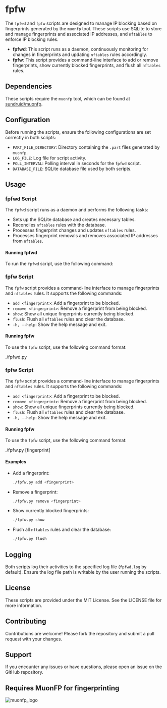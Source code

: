 # fpfw

The `fpfwd` and `fpfw` scripts are designed to manage IP blocking based on fingerprints generated by the `muonfp` tool. These scripts use SQLite to store and manage fingerprints and associated IP addresses, and `nftables` to enforce IP blocking rules.

- **fpfwd**: This script runs as a daemon, continuously monitoring for changes in fingerprints and updating `nftables` rules accordingly.
- **fpfw**: This script provides a command-line interface to add or remove fingerprints, show currently blocked fingerprints, and flush all `nftables` rules.

## Dependencies

These scripts require the `muonfp` tool, which can be found at [sundruid/muonfp](https://github.com/sundruid/muonfp).

## Configuration

Before running the scripts, ensure the following configurations are set correctly in both scripts:

- `PART_FILE_DIRECTORY`: Directory containing the `.part` files generated by `muonfp`.
- `LOG_FILE`: Log file for script activity.
- `POLL_INTERVAL`: Polling interval in seconds for the `fpfwd` script.
- `DATABASE_FILE`: SQLite database file used by both scripts.

## Usage

### fpfwd Script

The `fpfwd` script runs as a daemon and performs the following tasks:

- Sets up the SQLite database and creates necessary tables.
- Reconciles `nftables` rules with the database.
- Processes fingerprint changes and updates `nftables` rules.
- Processes fingerprint removals and removes associated IP addresses from `nftables`.

#### Running fpfwd

To run the `fpfwd` script, use the following command:


### fpfw Script

The `fpfw` script provides a command-line interface to manage fingerprints and `nftables` rules. It supports the following commands:

- `add <fingerprint>`: Add a fingerprint to be blocked.
- `remove <fingerprint>`: Remove a fingerprint from being blocked.
- `show`: Show all unique fingerprints currently being blocked.
- `flush`: Flush all `nftables` rules and clear the database.
- `-h, --help`: Show the help message and exit.

#### Running fpfw

To use the `fpfw` script, use the following command format:

  ./fpfwd.py


### fpfw Script

The `fpfw` script provides a command-line interface to manage fingerprints and `nftables` rules. It supports the following commands:

- `add <fingerprint>`: Add a fingerprint to be blocked.
- `remove <fingerprint>`: Remove a fingerprint from being blocked.
- `show`: Show all unique fingerprints currently being blocked.
- `flush`: Flush all `nftables` rules and clear the database.
- `-h, --help`: Show the help message and exit.

#### Running fpfw

To use the `fpfw` script, use the following command format:


  ./fpfw.py <command> [fingerprint]


#### Examples

- Add a fingerprint:
    ```sh
    ./fpfw.py add <fingerprint>
    ```

- Remove a fingerprint:
    ```sh
    ./fpfw.py remove <fingerprint>
    ```

- Show currently blocked fingerprints:
    ```sh
    ./fpfw.py show
    ```

- Flush all `nftables` rules and clear the database:
    ```sh
    ./fpfw.py flush
    ```

## Logging

Both scripts log their activities to the specified log file (`fpfwd.log` by default). Ensure the log file path is writable by the user running the scripts.

## License

These scripts are provided under the MIT License. See the LICENSE file for more information.

## Contributing

Contributions are welcome! Please fork the repository and submit a pull request with your changes.

## Support

If you encounter any issues or have questions, please open an issue on the GitHub repository.

## Requires MuonFP for fingerprinting

![muonfp_logo](https://github.com/user-attachments/assets/ec3a4b97-ddd0-4b12-b6bd-d02954d46c64)
